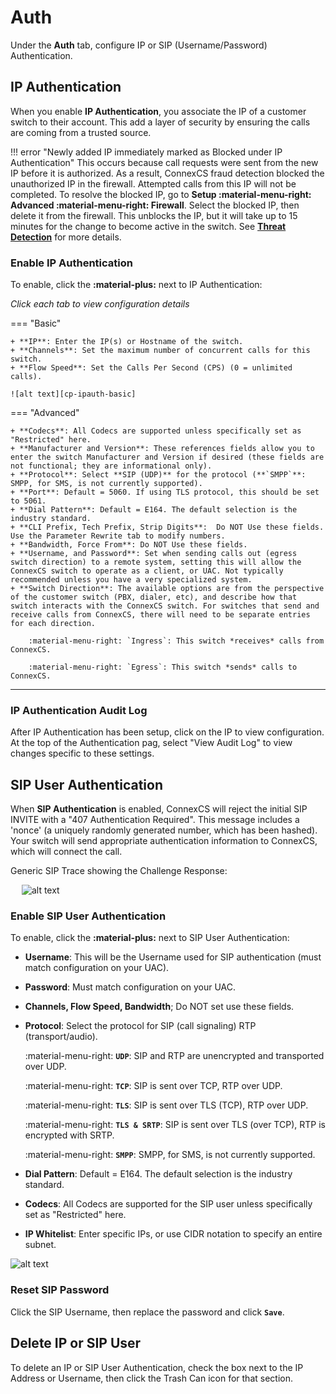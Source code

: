 # Auth
Under the **Auth** tab, configure IP or SIP (Username/Password) Authentication. 

## IP Authentication
When you enable **IP Authentication**, you associate the IP of a customer switch to their account. This add a layer of security by ensuring the calls are coming from a trusted source. 

!!! error "Newly added IP immediately marked as Blocked under IP Authentication"
    This occurs because call requests were sent from the new IP before it is authorized. As a result, ConnexCS fraud detection blocked the unauthorized IP in the firewall. Attempted calls from this IP will not be completed. To resolve the blocked IP, go to **Setup :material-menu-right: Advanced :material-menu-right: Firewall**. Select the blocked IP, then delete it from the firewall. This unblocks the IP, but it will take up to 15 minutes for the change to become active in the switch. See [**Threat Detection**](https://docs.connexcs.com/setup/advanced/firewall/) for more details. 

### Enable IP Authentication 
To enable, click the **:material-plus:** next to IP Authentication:

*Click each tab to view configuration details*

=== "Basic"

    + **IP**: Enter the IP(s) or Hostname of the switch.
    + **Channels**: Set the maximum number of concurrent calls for this switch. 
    + **Flow Speed**: Set the Calls Per Second (CPS) (0 = unlimited calls).   
    
    ![alt text][cp-ipauth-basic]
    
=== "Advanced"

    + **Codecs**: All Codecs are supported unless specifically set as "Restricted" here. 
    + **Manufacturer and Version**: These references fields allow you to enter the switch Manufacturer and Version if desired (these fields are not functional; they are informational only).
    + **Protocol**: Select **SIP (UDP)** for the protocol (**`SMPP`**: SMPP, for SMS, is not currently supported).
    + **Port**: Default = 5060. If using TLS protocol, this should be set to 5061. 
    + **Dial Pattern**: Default = E164. The default selection is the industry standard.
    + **CLI Prefix, Tech Prefix, Strip Digits**:  Do NOT Use these fields. Use the Parameter Rewrite tab to modify numbers. 
    + **Bandwidth, Force From**: Do NOT Use these fields.
    + **Username, and Password**: Set when sending calls out (egress switch direction) to a remote system, setting this will allow the ConnexCS switch to operate as a client, or UAC. Not typically recommended unless you have a very specialized system. 
    + **Switch Direction**: The available options are from the perspective of the customer switch (PBX, dialer, etc), and describe how that switch interacts with the ConnexCS switch. For switches that send and receive calls from ConnexCS, there will need to be separate entries for each direction. 
        
        :material-menu-right: `Ingress`: This switch *receives* calls from ConnexCS.
        
        :material-menu-right: `Egress`: This switch *sends* calls to ConnexCS.    
    
___    

### IP Authentication Audit Log
After IP Authentication has been setup, click on the IP to view configuration. At the top of the Authentication pag, select "View Audit Log" to view changes specific to these settings. 

## SIP User Authentication
When **SIP Authentication** is enabled, ConnexCS will reject the initial SIP INVITE with a "407 Authentication Required". This message includes a 'nonce' (a uniquely randomly generated number, which has been hashed). Your switch will send appropriate authentication information to ConnexCS, which will connect the call. 

Generic SIP Trace showing the Challenge Response:

&emsp; ![alt text][407-trace]

### Enable SIP User Authentication 
To enable, click the **:material-plus:** next to SIP User Authentication:

+ **Username**: This will be the Username used for SIP authentication (must match configuration on your UAC). 
+ **Password**: Must match configuration on your UAC.
+ **Channels, Flow Speed, Bandwidth**; Do NOT set use these fields. 
+ **Protocol**: Select the protocol for SIP (call signaling) RTP (transport/audio). 
    
    :material-menu-right: **`UDP`**: SIP and RTP are unencrypted and transported over UDP.
        
    :material-menu-right: **`TCP`**: SIP is sent over TCP, RTP over UDP. 
        
    :material-menu-right: **`TLS`**: SIP is sent over TLS (TCP), RTP over UDP. 
        
    :material-menu-right: **`TLS & SRTP`**: SIP is sent over TLS (over TCP), RTP is encrypted with SRTP.
        
    :material-menu-right: **`SMPP`**: SMPP, for SMS, is not currently supported.
	
+ **Dial Pattern**: Default = E164. The default selection is the industry standard.
+ **Codecs**: All Codecs are supported for the SIP user unless specifically set as "Restricted" here.
+ **IP Whitelist**: Enter specific IPs, or use CIDR notation to specify an entire subnet. 

![alt text][cp-sipauth]
     


### Reset SIP Password
Click the SIP Username, then replace the password and click **`Save`**.   

## Delete IP or SIP User
To delete an IP or SIP User Authentication, check the box next to the IP Address or Username, then click the Trash Can icon for that section. 


[cp-ipauth-basic]: /customer-portal/img/cp-ipauth-basic.png "Edit IP Auth Basic"
[407-trace]: /customer-portal/img/407-trace.png "SIP Trace Error 407"
[cp-sipauth]: /customer-portal/img/cp-sipauth.png "SIP Auth"


